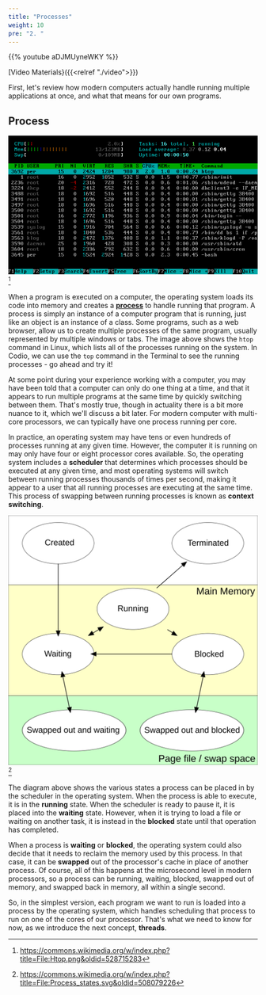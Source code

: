 ```yaml
---
title: "Processes"
weight: 10
pre: "2. "
---
```


{{% youtube aDJMUyneWKY %}}

[Video Materials}({{<relref "./video">}})

First, let's review how modern computers actually handle running multiple applications at once, and what that means for our own programs.

## Process

![HTOP](/images/10/htop.png)[^1]

[^1]: https://commons.wikimedia.org/w/index.php?title=File:Htop.png&oldid=528715283

When a program is executed on a computer, the operating system loads its code into memory and creates a [**process**](https://en.wikipedia.org/wiki/Process_(computing)) to handle running that program. A process is simply an instance of a computer program that is running, just like an object is an instance of a class. Some programs, such as a web browser, allow us to create multiple processes of the same program, usually represented by multiple windows or tabs. The image above shows the `htop` command in Linux, which lists all of the processes running on the system. In Codio, we can use the `top` command in the Terminal to see the running processes - go ahead and try it!

At some point during your experience working with a computer, you may have been told that a computer can only do one thing at a time, and that it appears to run multiple programs at the same time by quickly switching between them. That's mostly true, though in actuality there is a bit more nuance to it, which we'll discuss a bit later. For modern computer with multi-core processors, we can typically have one process running per core. 

In practice, an operating system may have tens or even hundreds of processes running at any given time. However, the computer it is running on may only have four or eight processor cores available. So, the operating system includes a **scheduler** that determines which processes should be executed at any given time, and most operating systems will switch between running processes thousands of times per second, making it appear to a user that all running processes are executing at the same time. This process of swapping between running processes is known as **context switching**.

![Process States](/images/10/process_states.svg)[^2]

[^2]: https://commons.wikimedia.org/w/index.php?title=File:Process_states.svg&oldid=508079226

The diagram above shows the various states a process can be placed in by the scheduler in the operating system. When the process is able to execute, it is in the **running** state. When the scheduler is ready to pause it, it is placed into the **waiting** state. However, when it is trying to load a file or waiting on another task, it is instead in the **blocked** state until that operation has completed. 

When a process is **waiting** or **blocked**, the operating system could also decide that it needs to reclaim the memory used by this process. In that case, it can be **swapped** out of the processor's cache in place of another process. Of course, all of this happens at the microsecond level in modern processors, so a process can be running, waiting, blocked, swapped out of memory, and swapped back in memory, all within a single second.

So, in the simplest version, each program we want to run is loaded into a process by the operating system, which handles scheduling that process to run on one of the cores of our processor. That's what we need to know for now, as we introduce the next concept, **threads**.




